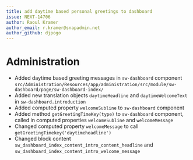 ```yaml
---
title: add daytime based personal greetings to dashboard
issue: NEXT-14706
author: Raoul Kramer
author_email: r.kramer@snapadmin.net 
author_github: djpogo
---
```

# Administration
* Added daytime based greeting messages in `sw-dashboard` component `src/Administration/Resources/app/administration/src/module/sw-dashboard/page/sw-dashboard-index/`
* Added new translation objects `daytimeHeadline` and `daytimeWelcomeText` in `sw-dashboard.introduction`
* Added computed property `welcomeSubline` to `sw-dashboard` component
* Added method `getGreetingTimeKey(type)` to `sw-dashboard` component, called in computed properties `welcomeSubline` and `welcomeMessage`
* Changed computed property `welcomeMessage` to call `getGreetingTimekey('daytimeheadline')`
* Changed block content `sw_dashboard_index_content_intro_content_headline` and `sw_dashboard_index_content_intro_welcome_message`
